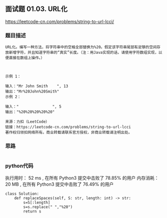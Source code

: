 ## 面试题 01.03. URL化


https://leetcode-cn.com/problems/string-to-url-lcci/


### 题目描述

```
URL化。编写一种方法，将字符串中的空格全部替换为%20。假定该字符串尾部有足够的空间存放新增字符，并且知道字符串的“真实”长度。（注：用Java实现的话，请使用字符数组实现，以便直接在数组上操作。）

 

示例 1：

输入："Mr John Smith    ", 13
输出："Mr%20John%20Smith"
示例 2：

输入："               ", 5
输出："%20%20%20%20%20"

来源：力扣（LeetCode）
链接：https://leetcode-cn.com/problems/string-to-url-lcci
著作权归领扣网络所有。商业转载请联系官方授权，非商业转载请注明出处。

```



### 思路

```
```



### python代码
执行用时：
52 ms
, 在所有 Python3 提交中击败了
78.85%
的用户
内存消耗：
20 MB
, 在所有 Python3 提交中击败了
76.49%
的用户
```
class Solution:
    def replaceSpaces(self, S: str, length: int) -> str:
        s=S[:length]
        s=s.replace(" ","%20")
        return s
```

